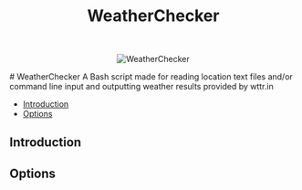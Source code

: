 <h1 align="center"> WeatherChecker </h1> <br>
<p align="center">
    <img alt=WeatherChecker title="WeatherChecker" src="https://github.com/JDC11202/blob/main/Images/WeatherCheckerGif.gif">
</p>
# WeatherChecker
A Bash script made for reading location text files and/or command line input and outputting weather results provided by wttr.in

- [Introduction](#introduction)
- [Options](#Options)

## Introduction

## Options